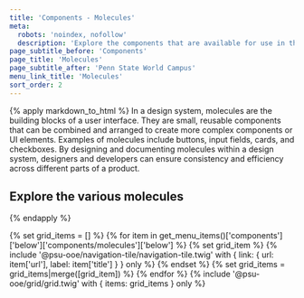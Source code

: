 ```yaml
---
title: 'Components - Molecules'
meta:
  robots: 'noindex, nofollow'
  description: 'Explore the components that are available for use in the design system.'
page_subtitle_before: 'Components'
page_title: 'Molecules'
page_subtitle_after: 'Penn State World Campus'
menu_link_title: 'Molecules'
sort_order: 2
---
```


{% apply markdown_to_html %}
In a design system, molecules are the building blocks of a user interface. They are small, reusable components that can be combined and arranged to create more complex components or UI elements. Examples of molecules include buttons, input fields, cards, and checkboxes. By designing and documenting molecules within a design system, designers and developers can ensure consistency and efficiency across different parts of a product.
## Explore the various molecules
{% endapply %}

{% set grid_items = [] %}
{% for item in get_menu_items()['components']['below']['components/molecules']['below'] %}
{% set grid_item %}
{% include '@psu-ooe/navigation-tile/navigation-tile.twig' with {
link: { url: item['url'], label: item['title'] }
} only %}
{% endset %}
{% set grid_items = grid_items|merge([grid_item]) %}
{% endfor %}
{% include '@psu-ooe/grid/grid.twig' with {
items: grid_items
} only %}